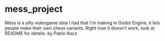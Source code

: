 # mess_project
Mess is a silly videogame idea I had that I'm making in Godot Engine, it lets people make their own chess variants. 
Right now it doesn't work, look at README for details.
by Pablo Ibarz
